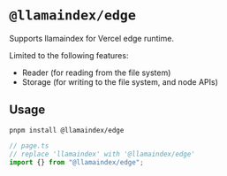 # `@llamaindex/edge`

Supports llamaindex for Vercel edge runtime.

Limited to the following features:

- Reader (for reading from the file system)
- Storage (for writing to the file system, and node APIs)

## Usage

```shell
pnpm install @llamaindex/edge
```

```typescript
// page.ts
// replace 'llamaindex' with '@llamaindex/edge'
import {} from "@llamaindex/edge";
```

